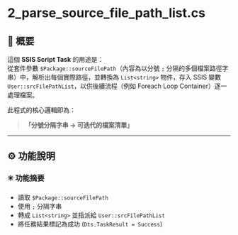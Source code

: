 # 2_parse_source_file_path_list.cs

## 📘 概要
這個 **SSIS Script Task** 的用途是：  
從套件參數 `$Package::sourceFilePath`（內容為以分號 `;` 分隔的多個檔案路徑字串）中，解析出每個實際路徑，並轉換為 `List<string>` 物件，存入 SSIS 變數 `User::srcFilePathList`，以供後續流程（例如 Foreach Loop Container）逐一處理檔案。

此程式的核心邏輯即為：  
> **「分號分隔字串 → 可迭代的檔案清單」**

---

## ⚙️ 功能說明
### ✳️ 功能摘要
- 讀取 `$Package::sourceFilePath`
- 使用 `;` 分隔字串
- 轉成 `List<string>` 並指派給 `User::srcFilePathList`
- 將任務結果標記為成功 (`Dts.TaskResult = Success`)